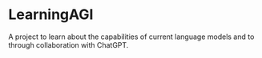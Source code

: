 # LearningAGI
A project to learn about the capabilities of current language models and to through collaboration with ChatGPT.
